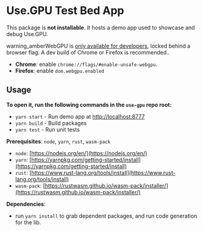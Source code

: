 # Use.GPU Test Bed App

This package is **not installable**. It hosts a demo app used to showcase and debug Use.GPU.

<span className="warning-box">
  <span className="m-icon m-icon-outlined" title="Warning">warning_amber</span>WebGPU is <a href="https://caniuse.com/webgpu">only available for developers</a>, locked behind a browser flag. A dev build of Chrome or Firefox is recommended.</a>.
</span>

- **Chrome**: enable `chrome://flags/#enable-unsafe-webgpu`.
- **Firefox**: enable `dom.webgpu.enabled`

## Usage

**To open it, run the following commands in the `use-gpu` repo root:**

- `yarn start` - Run demo app at [http://localhost:8777](http://localhost:8777)
- `yarn build` - Build packages
- `yarn test` - Run unit tests

**Prerequisites**: `node`, `yarn`, `rust`, `wasm-pack`

- `node`: [https://nodejs.org/en/](https://nodejs.org/en/)
- `yarn`: [https://yarnpkg.com/getting-started/install](https://yarnpkg.com/getting-started/install)
- `rust`: [https://www.rust-lang.org/tools/install](https://www.rust-lang.org/tools/install)
- `wasm-pack`: [https://rustwasm.github.io/wasm-pack/installer/](https://rustwasm.github.io/wasm-pack/installer/)

**Dependencies**: 
- run `yarn install` to grab dependent packages, and run code generation for the lib.
